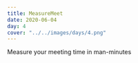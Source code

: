 ```yaml
---
title: MeasureMeet
date: 2020-06-04
day: 4
cover: "../../images/days/4.png"
---
```


Measure your meeting time in man-minutes
